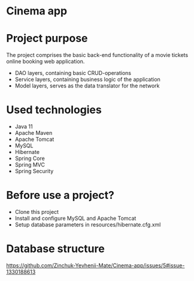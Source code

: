 ﻿# Cinema app

# Project purpose
The project comprises the basic back-end functionality of a movie tickets online booking  web application. 

- DAO layers, containing basic CRUD-operations
- Service layers, containing business logic of the application
- Model layers, serves as the data translator for the network

# Used technologies
- Java 11
- Apache Maven
- Apache Tomcat
- MySQL
- Hibernate
- Spring Core
- Spring MVC
- Spring Security

# Before use a project?
- Clone this project
- Install and configure MySQL and Apache Tomcat
- Setup database parameters in resources/hibernate.cfg.xml

# Database structure

https://github.com/Zinchuk-Yevhenii-Mate/Cinema-app/issues/5#issue-1330188613
